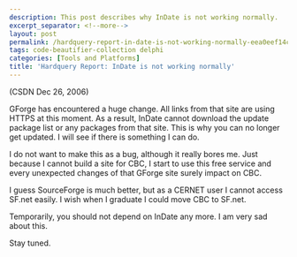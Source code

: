 ```yaml
---
description: This post describes why InDate is not working normally.
excerpt_separator: <!--more-->
layout: post
permalink: /hardquery-report-in-date-is-not-working-normally-eea0eef14c14
tags: code-beautifier-collection delphi
categories: [Tools and Platforms]
title: 'Hardquery Report: InDate is not working normally'
---
```

(CSDN Dec 26, 2006)

GForge has encountered a huge change. All links from that site are using HTTPS at this moment. As a result, InDate cannot download the update package list or any packages from that site. This is why you can no longer get updated. I will see if there is something I can do.
<!--more-->

I do not want to make this as a bug, although it really bores me. Just because I cannot build a site for CBC, I start to use this free service and every unexpected changes of that GForge site surely impact on CBC.

I guess SourceForge is much better, but as a CERNET user I cannot access SF.net easily. I wish when I graduate I could move CBC to SF.net.

Temporarily, you should not depend on InDate any more. I am very sad about this.

Stay tuned.
